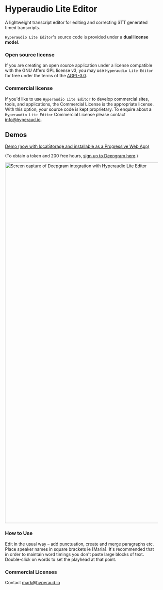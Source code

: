 # Hyperaudio Lite Editor
A lightweight transcript editor for editing and correcting STT generated timed transcripts.


`Hyperaudio Lite Editor`'s source code is provided under a **dual license model**.

### Open source license

If you are creating an open source application under a license compatible with the GNU Affero GPL license v3, you may use `Hyperaudio Lite Editor` for free under the terms of the [AGPL-3.0](./LICENSE).

### Commercial license

If you'd like to use `Hyperaudio Lite Editor` to develop commercial sites, tools, and applications, the Commercial License is the appropriate license. With this option, your source code is kept proprietary. To enquire about a `Hyperaudio Lite Editor` Commercial License please contact [info@hyperaud.io](mailto:info@hyperaud.io).


## Demos

[Demo (now with localStorage and installable as a Progressive Web App)](https://hyperaudio.github.io/hyperaudio-lite-editor/alternative.html)

(To obtain a token and 200 free hours, [sign up to Deepgram here](https://console.deepgram.com/signup).)

<img width="1187" alt="Screen capture of Deepgram integration with Hyperaudio Lite Editor" src="https://user-images.githubusercontent.com/208756/220708532-4468bbf4-bbf8-4606-a8ed-ee8dec5e2d1c.png">

### How to Use

Edit in the usual way – add punctuation, create and merge paragraphs etc. Place speaker names in square brackets ie [Maria]. It's recommended that in order to maintain word timings you don't paste large blocks of text.  Double-click on words to set the playhead at that point.


### Commercial Licenses

Contact [mark@hyperaud.io](mailto:mark@hyperaud.io)
